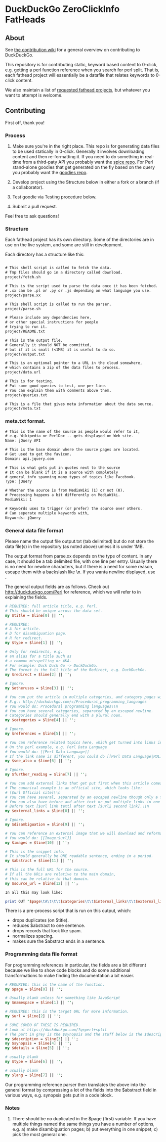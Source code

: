 DuckDuckGo ZeroClickInfo FatHeads
=================================

About
-----

See [the contribution wiki](https://github.com/duckduckgo/duckduckgo/wiki) for a general overview on contributing to DuckDuckGo.

This repository is for contributing static, keyword based content to 0-click, e.g. getting a perl function reference when you search for perl split. That is, each fathead project will essentially be a datafile that relates keywords to 0-click content.

We also maintain a list of [requested fathead projects](https://github.com/duckduckgo/duckduckgo/wiki/Fathead), but whatever you want to attempt is welcome.


Contributing
------------

First off, thank you!


### Process

1) Make sure you're in the right place. This repo is for generating data files to be used statically in 0-click. Generally it involves downloading content and then re-formatting it. If you need to do something in real-time from a third-paty API you probably want the [spice repo](https://github.com/duckduckgo/zeroclickinfo-spice). For Perl stand-alone goodies that get generated on the fly based on the query you probably want the [goodies repo](https://github.com/duckduckgo/zeroclickinfo-goodies).

2) Develop project using the Structure below in either a fork or a branch (if a collaborator).

3) Test goodie via Testing procedure below.

4) Submit a pull request.

Feel free to ask questions!



### Structure

Each fathead project has its own directory. Some of the directories are in use on the live system, and some are still in development.

Each directory has a structure like this:

```txt

# This shell script is called to fetch the data. 
# Tmp files should go in a directory called download.
project/fetch.sh

# This is the script used to parse the data once it has been fetched. 
# .xx can be .pl or .py or .js depending on what language you use.
project/parse.xx

# This shell script is called to run the parser. 
project/parse.sh

# Please include any dependencies here,
# or other special instructions for people
# trying to run it.
project/README.txt

# This is the output file.
# Generally it should NOT be committed,
# but if it is small (<1MB) it is useful to do so.
project/output.txt

# This is an optional pointer to a URL in the cloud somewhere,
# which contains a zip of the data files to process.
project/data.url

# This is for testing.
# Put some good queries to test, one per line.
# You can explain them with comments above them.
project/queries.txt

# This is a file that gives meta information about the data source. 
project/meta.txt
```


### meta.txt format.

```txt
# This is the name of the source as people would refer to it,
# e.g. Wikipedia or PerlDoc -- gets displayed on Web site.
Name: jQuery API

# This is the base domain where the source pages are located.
# Get used to get the favicon.
Domain: api.jquery.com

# This is what gets put in quotes next to the source
# It can be blank if it is a source with completely 
# general info spanning many types of topics like Facebook.
Type: jQuery

# Whether the source is from MediaWiki (1) or not (0).
# Processing happens a bit differently on MediaWiki.
MediaWiki: 1

# Keywords uses to trigger (or prefer) the source over others.
# Can seperate multiple keywords with,
Keywords: jQuery
```

### General data file format

Please name the output file output.txt (tab delimited) but do not store the data file(s) in the repository (as noted above) unless it is under 1MB.

The output format from parse.xx depends on the type of content. In any case, it should be a tab delimited file, with one line per entry. Usually there is no need for newline characters, but if there is a need for some reason, escape them with a backslash like \\n. If you wanta newline displayed, use <br>.

The general output fields are as follows. Check out http://duckduckgo.com/Perl for reference, which we will refer to in explaining the fields.


```perl
# REQUIRED: full article title, e.g. Perl.
# This should be unique across the data set.
my $title = $line[0] || '';

# REQUIRED: 
# A for article.
# D for disambiguation page.
# R for redirect.
my $type = $line[1] || '';

# Only for redirects, e.g. 
# an alias for a title such as
# a common misspelling or AKA.
# For example: Duck Duck Go -> DuckDuckGo.
# The format is the full title of the Redirect, e.g. DuckDuckGo.
my $redirect = $line[2] || '';

# Ignore.
my $otheruses = $line[3] || '';

# You can put the article in multiple categories, and category pages will be created automatically.
# E.g.: http://duckduckgo.com/c/Procedural_programming_languages
# You would do: Procedural programming languages\\n
# You can have several categories, separated by an escaped newline.
# Categories should generally end with a plural noun.
my $categories = $line[4] || '';

# Ignore.
my $references = $line[5] || '';

# You can reference related topics here, which get turned into links in the 0-click box.
# On the perl example, e.g. Perl Data Language
# You would do: [[Perl Data Language]]
# If the link name is different, you could do [[Perl Data Language|PDL]]
my $see_also = $line[6] || '';

# Ignore.
my $further_reading = $line[7] || '';

# You can add external links that get put first when this article comes out.
# The canonical example is an official site, which looks like:
# [$url Official site]\\n
# You can have several, separated by an escaped newline though only a few will be used.
# You can also have before and after text or put multiple links in one like this.
# Before text [$url link text] after text [$url2 second link].\\n
my $external_links = $line[8] || '';

# Ignore.
my $disambiguation = $line[9] || '';

# You can reference an external image that we will download and reformat for display.
# You would do: [[Image:$url]]
my $images = $line[10] || '';

# This is the snippet info.
# It should generally be ONE readable sentence, ending in a period.
my $abstract = $line[11] || '';

# This is the full URL for the source.
# If all the URLs are relative to the main domain, 
# this can be relative to that domain.
my $source_url = $line[12] || '';

In all this may look like:

print OUT "$page\tA\t\t\t$categories\t\t$internal_links\t\t$external_links\t\t$images\t$abstract\t$relative_url\n";
```

There is a pre-process script that is run on this output, which:
* drops duplicates (on $title).
* reduces $abstract to one sentence.
* drops records that look like spam.
* normalizes spacing.
* makes sure the $abstract ends in a sentence.


### Programming data file format

For programming references in particular, the fields are a bit different because we like to show code blocks and do some additional transformations to make finding the documentation a bit easier.

```perl
# REQURIED: this is the name of the function.
my $page = $line[0] || '';

# Usually blank unless for something like JavaScript
my $namespace = $line[1] || '';

# REQUIRED: this is the target URL for more information.
my $url = $line[2] || '';

# SOME COMBO OF THESE IS REQUIRED.
# Look at https://duckduckgo.com/?q=perl+split
# The part in grey is the $synopsis and the stuff below is the $description
my $description = $line[3] || '';
my $synopsis = $line[4] || '';
my $details = $line[5] || '';

# usually blank
my $type = $line[6] || '';

# usually blank
my $lang = $line[7] || '';
```

Our programming reference parser then translates the above into the general format by compressing a lot of the fields into the $abstract field in various ways, e.g. synopsis gets put in a code block.


### Notes

1) There should be no duplicated in the $page (first) variable. If you have multiple things named the same things you have a number of options, e.g. a) make disambiguation pages; b) put everything in one snippet; c) pick the most general one.
